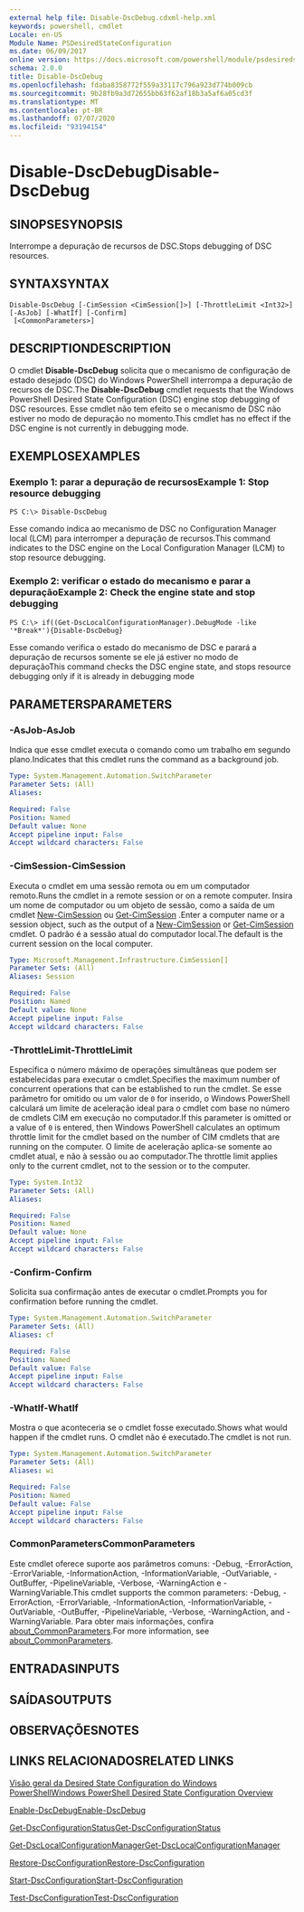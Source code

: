 ```yaml
---
external help file: Disable-DscDebug.cdxml-help.xml
keywords: powershell, cmdlet
Locale: en-US
Module Name: PSDesiredStateConfiguration
ms.date: 06/09/2017
online version: https://docs.microsoft.com/powershell/module/psdesiredstateconfiguration/disable-dscdebug?view=powershell-5.1&WT.mc_id=ps-gethelp
schema: 2.0.0
title: Disable-DscDebug
ms.openlocfilehash: fdaba8358772f559a33117c796a923d774b009cb
ms.sourcegitcommit: 9b28fb9a3d72655bb63f62af18b3a5af6a05cd3f
ms.translationtype: MT
ms.contentlocale: pt-BR
ms.lasthandoff: 07/07/2020
ms.locfileid: "93194154"
---
```

# <span data-ttu-id="066e0-103">Disable-DscDebug</span><span class="sxs-lookup"><span data-stu-id="066e0-103">Disable-DscDebug</span></span>

## <span data-ttu-id="066e0-104">SINOPSE</span><span class="sxs-lookup"><span data-stu-id="066e0-104">SYNOPSIS</span></span>
<span data-ttu-id="066e0-105">Interrompe a depuração de recursos de DSC.</span><span class="sxs-lookup"><span data-stu-id="066e0-105">Stops debugging of DSC resources.</span></span>

## <span data-ttu-id="066e0-106">SYNTAX</span><span class="sxs-lookup"><span data-stu-id="066e0-106">SYNTAX</span></span>

```
Disable-DscDebug [-CimSession <CimSession[]>] [-ThrottleLimit <Int32>] [-AsJob] [-WhatIf] [-Confirm]
 [<CommonParameters>]
```

## <span data-ttu-id="066e0-107">DESCRIPTION</span><span class="sxs-lookup"><span data-stu-id="066e0-107">DESCRIPTION</span></span>
<span data-ttu-id="066e0-108">O cmdlet **Disable-DscDebug** solicita que o mecanismo de configuração de estado desejado (DSC) do Windows PowerShell interrompa a depuração de recursos de DSC.</span><span class="sxs-lookup"><span data-stu-id="066e0-108">The **Disable-DscDebug** cmdlet requests that the Windows PowerShell Desired State Configuration (DSC) engine stop debugging of DSC resources.</span></span>
<span data-ttu-id="066e0-109">Esse cmdlet não tem efeito se o mecanismo de DSC não estiver no modo de depuração no momento.</span><span class="sxs-lookup"><span data-stu-id="066e0-109">This cmdlet has no effect if the DSC engine is not currently in debugging mode.</span></span>

## <span data-ttu-id="066e0-110">EXEMPLOS</span><span class="sxs-lookup"><span data-stu-id="066e0-110">EXAMPLES</span></span>

### <span data-ttu-id="066e0-111">Exemplo 1: parar a depuração de recursos</span><span class="sxs-lookup"><span data-stu-id="066e0-111">Example 1: Stop resource debugging</span></span>

```
PS C:\> Disable-DscDebug
```

<span data-ttu-id="066e0-112">Esse comando indica ao mecanismo de DSC no Configuration Manager local (LCM) para interromper a depuração de recursos.</span><span class="sxs-lookup"><span data-stu-id="066e0-112">This command indicates to the DSC engine on the Local Configuration Manager (LCM) to stop resource debugging.</span></span>

### <span data-ttu-id="066e0-113">Exemplo 2: verificar o estado do mecanismo e parar a depuração</span><span class="sxs-lookup"><span data-stu-id="066e0-113">Example 2: Check the engine state and stop debugging</span></span>

```
PS C:\> if((Get-DscLocalConfigurationManager).DebugMode -like '*Break*'){Disable-DscDebug}
```

<span data-ttu-id="066e0-114">Esse comando verifica o estado do mecanismo de DSC e parará a depuração de recursos somente se ele já estiver no modo de depuração</span><span class="sxs-lookup"><span data-stu-id="066e0-114">This command checks the DSC engine state, and stops resource debugging only if it is already in debugging mode</span></span>

## <span data-ttu-id="066e0-115">PARAMETERS</span><span class="sxs-lookup"><span data-stu-id="066e0-115">PARAMETERS</span></span>

### <span data-ttu-id="066e0-116">-AsJob</span><span class="sxs-lookup"><span data-stu-id="066e0-116">-AsJob</span></span>
<span data-ttu-id="066e0-117">Indica que esse cmdlet executa o comando como um trabalho em segundo plano.</span><span class="sxs-lookup"><span data-stu-id="066e0-117">Indicates that this cmdlet runs the command as a background job.</span></span>

```yaml
Type: System.Management.Automation.SwitchParameter
Parameter Sets: (All)
Aliases:

Required: False
Position: Named
Default value: None
Accept pipeline input: False
Accept wildcard characters: False
```

### <span data-ttu-id="066e0-118">-CimSession</span><span class="sxs-lookup"><span data-stu-id="066e0-118">-CimSession</span></span>
<span data-ttu-id="066e0-119">Executa o cmdlet em uma sessão remota ou em um computador remoto.</span><span class="sxs-lookup"><span data-stu-id="066e0-119">Runs the cmdlet in a remote session or on a remote computer.</span></span>
<span data-ttu-id="066e0-120">Insira um nome de computador ou um objeto de sessão, como a saída de um cmdlet [New-CimSession](/powershell/module/cimcmdlets/new-cimsession) ou [Get-CimSession](/powershell/module/cimcmdlets/get-cimsession) .</span><span class="sxs-lookup"><span data-stu-id="066e0-120">Enter a computer name or a session object, such as the output of a [New-CimSession](/powershell/module/cimcmdlets/new-cimsession) or [Get-CimSession](/powershell/module/cimcmdlets/get-cimsession) cmdlet.</span></span>
<span data-ttu-id="066e0-121">O padrão é a sessão atual do computador local.</span><span class="sxs-lookup"><span data-stu-id="066e0-121">The default is the current session on the local computer.</span></span>

```yaml
Type: Microsoft.Management.Infrastructure.CimSession[]
Parameter Sets: (All)
Aliases: Session

Required: False
Position: Named
Default value: None
Accept pipeline input: False
Accept wildcard characters: False
```

### <span data-ttu-id="066e0-122">-ThrottleLimit</span><span class="sxs-lookup"><span data-stu-id="066e0-122">-ThrottleLimit</span></span>
<span data-ttu-id="066e0-123">Especifica o número máximo de operações simultâneas que podem ser estabelecidas para executar o cmdlet.</span><span class="sxs-lookup"><span data-stu-id="066e0-123">Specifies the maximum number of concurrent operations that can be established to run the cmdlet.</span></span>
<span data-ttu-id="066e0-124">Se esse parâmetro for omitido ou um valor de `0` for inserido, o Windows PowerShell calculará um limite de aceleração ideal para o cmdlet com base no número de cmdlets CIM em execução no computador.</span><span class="sxs-lookup"><span data-stu-id="066e0-124">If this parameter is omitted or a value of `0` is entered, then Windows PowerShell calculates an optimum throttle limit for the cmdlet based on the number of CIM cmdlets that are running on the computer.</span></span>
<span data-ttu-id="066e0-125">O limite de aceleração aplica-se somente ao cmdlet atual, e não à sessão ou ao computador.</span><span class="sxs-lookup"><span data-stu-id="066e0-125">The throttle limit applies only to the current cmdlet, not to the session or to the computer.</span></span>

```yaml
Type: System.Int32
Parameter Sets: (All)
Aliases:

Required: False
Position: Named
Default value: None
Accept pipeline input: False
Accept wildcard characters: False
```

### <span data-ttu-id="066e0-126">-Confirm</span><span class="sxs-lookup"><span data-stu-id="066e0-126">-Confirm</span></span>
<span data-ttu-id="066e0-127">Solicita sua confirmação antes de executar o cmdlet.</span><span class="sxs-lookup"><span data-stu-id="066e0-127">Prompts you for confirmation before running the cmdlet.</span></span>

```yaml
Type: System.Management.Automation.SwitchParameter
Parameter Sets: (All)
Aliases: cf

Required: False
Position: Named
Default value: False
Accept pipeline input: False
Accept wildcard characters: False
```

### <span data-ttu-id="066e0-128">-WhatIf</span><span class="sxs-lookup"><span data-stu-id="066e0-128">-WhatIf</span></span>
<span data-ttu-id="066e0-129">Mostra o que aconteceria se o cmdlet fosse executado.</span><span class="sxs-lookup"><span data-stu-id="066e0-129">Shows what would happen if the cmdlet runs.</span></span>
<span data-ttu-id="066e0-130">O cmdlet não é executado.</span><span class="sxs-lookup"><span data-stu-id="066e0-130">The cmdlet is not run.</span></span>

```yaml
Type: System.Management.Automation.SwitchParameter
Parameter Sets: (All)
Aliases: wi

Required: False
Position: Named
Default value: False
Accept pipeline input: False
Accept wildcard characters: False
```

### <span data-ttu-id="066e0-131">CommonParameters</span><span class="sxs-lookup"><span data-stu-id="066e0-131">CommonParameters</span></span>
<span data-ttu-id="066e0-132">Este cmdlet oferece suporte aos parâmetros comuns: -Debug, -ErrorAction, -ErrorVariable, -InformationAction, -InformationVariable, -OutVariable, -OutBuffer, -PipelineVariable, -Verbose, -WarningAction e -WarningVariable.</span><span class="sxs-lookup"><span data-stu-id="066e0-132">This cmdlet supports the common parameters: -Debug, -ErrorAction, -ErrorVariable, -InformationAction, -InformationVariable, -OutVariable, -OutBuffer, -PipelineVariable, -Verbose, -WarningAction, and -WarningVariable.</span></span> <span data-ttu-id="066e0-133">Para obter mais informações, confira [about_CommonParameters](https://go.microsoft.com/fwlink/?LinkID=113216).</span><span class="sxs-lookup"><span data-stu-id="066e0-133">For more information, see [about_CommonParameters](https://go.microsoft.com/fwlink/?LinkID=113216).</span></span>

## <span data-ttu-id="066e0-134">ENTRADAS</span><span class="sxs-lookup"><span data-stu-id="066e0-134">INPUTS</span></span>

## <span data-ttu-id="066e0-135">SAÍDAS</span><span class="sxs-lookup"><span data-stu-id="066e0-135">OUTPUTS</span></span>

## <span data-ttu-id="066e0-136">OBSERVAÇÕES</span><span class="sxs-lookup"><span data-stu-id="066e0-136">NOTES</span></span>

## <span data-ttu-id="066e0-137">LINKS RELACIONADOS</span><span class="sxs-lookup"><span data-stu-id="066e0-137">RELATED LINKS</span></span>

[<span data-ttu-id="066e0-138">Visão geral da Desired State Configuration do Windows PowerShell</span><span class="sxs-lookup"><span data-stu-id="066e0-138">Windows PowerShell Desired State Configuration Overview</span></span>](/powershell/scripting/dsc/overview/dscforengineers)

[<span data-ttu-id="066e0-139">Enable-DscDebug</span><span class="sxs-lookup"><span data-stu-id="066e0-139">Enable-DscDebug</span></span>](Enable-DscDebug.md)

[<span data-ttu-id="066e0-140">Get-DscConfigurationStatus</span><span class="sxs-lookup"><span data-stu-id="066e0-140">Get-DscConfigurationStatus</span></span>](Get-DscConfigurationStatus.md)

[<span data-ttu-id="066e0-141">Get-DscLocalConfigurationManager</span><span class="sxs-lookup"><span data-stu-id="066e0-141">Get-DscLocalConfigurationManager</span></span>](Get-DscLocalConfigurationManager.md)

[<span data-ttu-id="066e0-142">Restore-DscConfiguration</span><span class="sxs-lookup"><span data-stu-id="066e0-142">Restore-DscConfiguration</span></span>](Restore-DscConfiguration.md)

[<span data-ttu-id="066e0-143">Start-DscConfiguration</span><span class="sxs-lookup"><span data-stu-id="066e0-143">Start-DscConfiguration</span></span>](Start-DscConfiguration.md)

[<span data-ttu-id="066e0-144">Test-DscConfiguration</span><span class="sxs-lookup"><span data-stu-id="066e0-144">Test-DscConfiguration</span></span>](Test-DscConfiguration.md)

